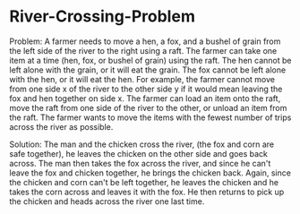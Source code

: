 # River-Crossing-Problem


Problem: A farmer needs to move a hen, a fox, and a bushel of grain from the left side of the river to the right using a raft. The farmer can take one item at a time (hen, fox, or bushel of grain) using the raft. The hen cannot be left alone with the grain, or it will eat the grain. The fox cannot be left alone with the hen, or it will eat the hen. For example, the farmer cannot move from one side x of the river to the other side y if it would mean leaving the fox and hen together on side x. The farmer can load an item onto the raft, move the raft from one side of the river to the other, or unload an item from the raft. The farmer wants to move the items with the fewest number of trips across the river as possible.


Solution: 
The man and the chicken cross the river, (the fox and corn are safe together), he leaves the chicken on the other side and goes back across.
The man then takes the fox across the river, and since he can't leave the fox and chicken together, he brings the chicken back.
Again, since the chicken and corn can't be left together, he leaves the chicken and he takes the corn across and leaves it with the fox.
He then returns to pick up the chicken and heads across the river one last time.
